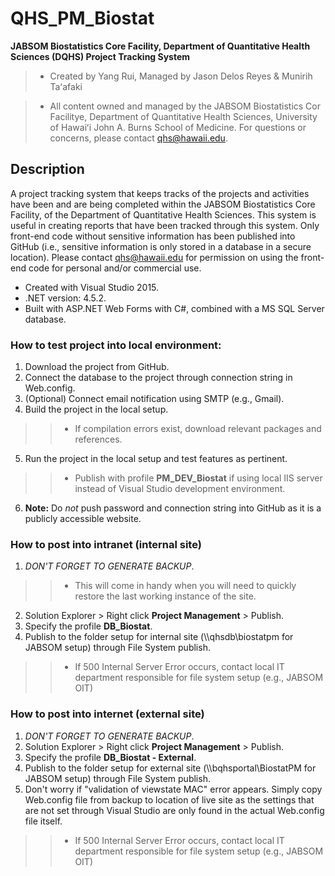 # QHS_PM_Biostat 
   **JABSOM Biostatistics Core Facility, Department of Quantitative Health Sciences (DQHS) Project Tracking System**

>- Created by Yang Rui, Managed by Jason Delos Reyes & Munirih Taʻafaki

>- All content owned and managed by the JABSOM Biostatistics Cor Facilitye, Department of Quantitative Health Sciences, 
   University of Hawaiʻi John A. Burns School of Medicine.  For questions or concerns, please contact qhs@hawaii.edu.

## Description
A project tracking system that keeps tracks of the projects and activities have been and are being completed within 
the JABSOM Biostatistics Core Facility,  of the Department of Quantitative Health Sciences.  This system is useful in creating reports that have been tracked through this system.  Only front-end code without sensitive information has been published into GitHub (i.e., sensitive information is only stored in a database in a secure location).  Please contact
qhs@hawaii.edu for permission on using the front-end code for personal and/or commercial use.

- Created with Visual Studio 2015.
- .NET version: 4.5.2.
- Built with ASP.NET Web Forms with C#, combined with a MS SQL Server database.

### How to test project into local environment:
1. Download the project from GitHub.
2. Connect the database to the project through connection string in Web.config.
3. (Optional) Connect email notification using SMTP (e.g., Gmail).
4. Build the project in the local setup.
>>- If compilation errors exist, download relevant packages and references.
5. Run the project in the local setup and test features as pertinent.
>>- Publish with profile **PM_DEV_Biostat** if using local IIS server instead of Visual Studio development environment.
6. **Note:** Do *not* push password and connection string into GitHub as it is a publicly accessible website.

### How to post into intranet (internal site)
1. _DON'T FORGET TO GENERATE BACKUP_.
>>- This will come in handy when you will need to quickly restore the last working instance of the site.
2. Solution Explorer > Right click **Project Management** > Publish.
3. Specify the profile **DB_Biostat**.
4. Publish to the folder setup for internal site (\\\qhsdb\biostatpm for JABSOM setup) through File System publish.
>>- If 500 Internal Server Error occurs, contact local IT department responsible for file system setup (e.g., JABSOM OIT)

### How to post into internet (external site)
1. _DON'T FORGET TO GENERATE BACKUP_.
2. Solution Explorer > Right click **Project Management** > Publish.
3. Specify the profile **DB_Biostat - External**.
4. Publish to the folder setup for external site (\\\bqhsportal\BiostatPM for JABSOM setup) through File System publish.
5. Don't worry if "validation of viewstate MAC" error appears.  Simply copy Web.config file from backup to location of live site
   as the settings that are not set through Visual Studio are only found in the actual Web.config file itself.
>>- If 500 Internal Server Error occurs, contact local IT department responsible for file system setup (e.g., JABSOM OIT)
